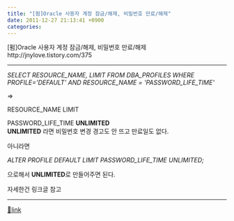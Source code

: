```yaml
---
title: "[펌]Oracle 사용자 계정 잠금/해제, 비밀번호 만료/해제"
date: 2011-12-27 21:13:41 +0900
categories: 
---
```

  

[펌]Oracle 사용자 계정 잠금/해제, 비밀번호 만료/해제http://jnylove.tistory.com/375

  


- - - - - -

*SELECT RESOURCE_NAME, LIMIT FROM DBA_PROFILES WHERE PROFILE='DEFAULT' AND RESOURCE_NAME = 'PASSWORD_LIFE_TIME'*

=&gt;

RESOURCE_NAME	LIMIT

PASSWORD_LIFE_TIME	**UNLIMITED**  
**UNLIMITED** 라면 비밀번호 변경 경고도 안 뜨고 만료일도 없다.

아니라면

*ALTER PROFILE DEFAULT LIMIT PASSWORD_LIFE_TIME UNLIMITED;*

으로해서 **UNLIMITED**로 만들어주면 된다.

  


자세한건 링크글 참고



  ***
[🔗link](http://www.mins01.com/mh/tech/read/751)